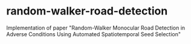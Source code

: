 # random-walker-road-detection
Implementation of paper "Random-Walker Monocular Road Detection in Adverse Conditions Using Automated Spatiotemporal Seed Selection"
